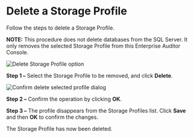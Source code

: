 # Delete a Storage Profile

Follow the steps to delete a Storage Profile.

**NOTE:** This procedure does not delete databases from the SQL Server. It only removes the selected
Storage Profile from this Enterprise Auditor Console.

![Delete Storage Profile option](/img/versioned_docs/activitymonitor_7.1/activitymonitor/admin/search/query/delete.webp)

**Step 1 –** Select the Storage Profile to be removed, and click **Delete**.

![Confirm delete selected profile dialog](/img/product_docs/accessanalyzer/11.6/accessanalyzer/admin/settings/storage/deleteconfirm.webp)

**Step 2 –** Confirm the operation by clicking **OK**.

**Step 3 –** The profile disappears from the Storage Profiles list. Click **Save** and then **OK**
to confirm the changes.

The Storage Profile has now been deleted.
